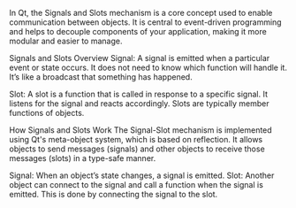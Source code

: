 In Qt, the Signals and Slots mechanism is a core concept used to enable communication between objects. It is central to event-driven programming and helps to decouple components of your application, making it more modular and easier to manage.

Signals and Slots Overview
Signal: A signal is emitted when a particular event or state occurs. It does not need to know which function will handle it. It’s like a broadcast that something has happened.

Slot: A slot is a function that is called in response to a specific signal. It listens for the signal and reacts accordingly. Slots are typically member functions of objects.

How Signals and Slots Work
The Signal-Slot mechanism is implemented using Qt's meta-object system, which is based on reflection. It allows objects to send messages (signals) and other objects to receive those messages (slots) in a type-safe manner.

Signal: When an object’s state changes, a signal is emitted.
Slot: Another object can connect to the signal and call a function when the signal is emitted. This is done by connecting the signal to the slot.
